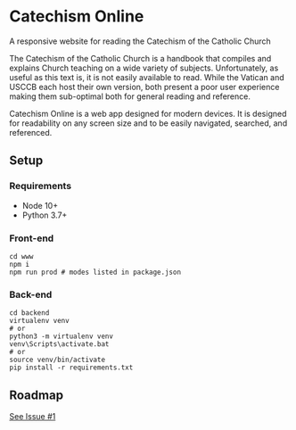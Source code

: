 # Catechism Online

A responsive website for reading the Catechism of the Catholic Church

The Catechism of the Catholic Church is a handbook that compiles and explains Church teaching on a wide variety 
of subjects. Unfortunately, as useful as this text is, it is not easily available to read. While the Vatican 
and USCCB each host their own version, both present a poor user experience making them sub-optimal both for 
general reading and reference.

Catechism Online is a web app designed for modern devices. It is designed for readability on any screen size and to 
be easily navigated, searched, and referenced.  

## Setup

### Requirements

- Node 10+
- Python 3.7+

### Front-end

```shell
cd www
npm i
npm run prod # modes listed in package.json
```

### Back-end

```shell
cd backend
virtualenv venv
# or
python3 -m virtualenv venv
venv\Scripts\activate.bat
# or
source venv/bin/activate
pip install -r requirements.txt
```

## Roadmap

[See Issue #1](https://github.com/pmdevita/catechism/issues/1)
